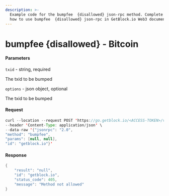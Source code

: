 ```yaml
---
description: >-
  Example code for the bumpfee  {disallowed} json-rpc method. Сomplete guide on
  how to use bumpfee  {disallowed} json-rpc in GetBlock.io Web3 documentation.
---
```


# bumpfee {disallowed} - Bitcoin

#### Parameters

`txid` - string, required

The txid to be bumped

`options` - json object, optional

The txid to be bumped

#### Request

```java
curl --location --request POST 'https://go.getblock.io/<ACCESS-TOKEN>/v1/mainnet/' \
--header 'Content-Type: application/json' \
--data-raw '{"jsonrpc": "2.0",
"method": "bumpfee",
"params": [null, null],
"id": "getblock.io"}'
```

#### Response

```java
{
    "result": "null",
    "id": "getblock.io",
    "status_code": 405,
    "message": "Method not allowed"
}
```
